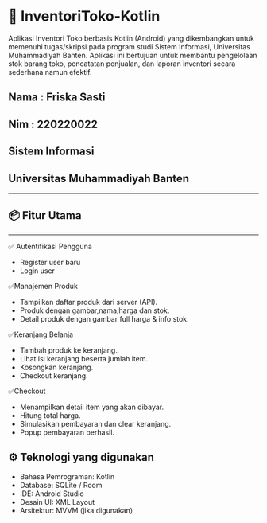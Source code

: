 # 📱 InventoriToko-Kotlin

Aplikasi Inventori Toko berbasis Kotlin (Android) yang dikembangkan untuk memenuhi tugas/skripsi pada program studi Sistem Informasi, Universitas Muhammadiyah Banten. Aplikasi ini bertujuan untuk membantu pengelolaan stok barang toko, pencatatan penjualan, dan laporan inventori secara sederhana namun efektif.

## Nama : Friska Sasti
## Nim  : 220220022
## Sistem Informasi
## Universitas Muhammadiyah Banten 

---

## 📦 Fitur Utama
---
✅ Autentifikasi Pengguna 
  * Register user baru
  * Login user
    
✅Manajemen Produk
  * Tampilkan daftar produk dari server (API).
  * Produk dengan gambar,nama,harga dan stok.
  * Detail produk dengan gambar full harga & info stok.
    
✅Keranjang Belanja 
* Tambah produk ke keranjang.
* Lihat isi keranjang beserta jumlah item.
* Kosongkan keranjang.
* Checkout keranjang.
  
✅Checkout
* Menampilkan detail item yang akan dibayar.
* Hitung total harga.
* Simulasikan pembayaran dan clear keranjang.
* Popup pembayaran berhasil.

## ⚙ Teknologi yang digunakan
* Bahasa Pemrograman: Kotlin
* Database: SQLite / Room
* IDE: Android Studio
* Desain UI: XML Layout
* Arsitektur: MVVM (jika digunakan)

